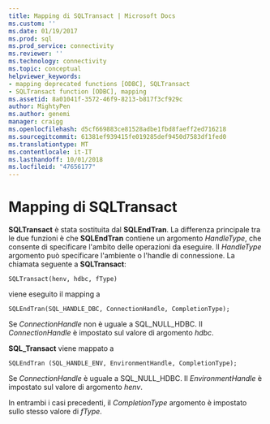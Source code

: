 ```yaml
---
title: Mapping di SQLTransact | Microsoft Docs
ms.custom: ''
ms.date: 01/19/2017
ms.prod: sql
ms.prod_service: connectivity
ms.reviewer: ''
ms.technology: connectivity
ms.topic: conceptual
helpviewer_keywords:
- mapping deprecated functions [ODBC], SQLTransact
- SQLTransact function [ODBC], mapping
ms.assetid: 8a01041f-3572-46f9-8213-b817f3cf929c
author: MightyPen
ms.author: genemi
manager: craigg
ms.openlocfilehash: d5cf669883ce81528adbe1fbd8faeff2ed716218
ms.sourcegitcommit: 61381ef939415fe019285def9450d7583df1fed0
ms.translationtype: MT
ms.contentlocale: it-IT
ms.lasthandoff: 10/01/2018
ms.locfileid: "47656177"
---
```

# <a name="sqltransact-mapping"></a>Mapping di SQLTransact
**SQLTransact** è stata sostituita dal **SQLEndTran**. La differenza principale tra le due funzioni è che **SQLEndTran** contiene un argomento *HandleType*, che consente di specificare l'ambito delle operazioni da eseguire. Il *HandleType* argomento può specificare l'ambiente o l'handle di connessione. La chiamata seguente a **SQLTransact**:  
  
```  
SQLTransact(henv, hdbc, fType)  
```  
  
 viene eseguito il mapping a  
  
```  
SQLEndTran(SQL_HANDLE_DBC, ConnectionHandle, CompletionType);  
```  
  
 Se *ConnectionHandle* non è uguale a SQL_NULL_HDBC. Il *ConnectionHandle* è impostato sul valore di argomento *hdbc*.  
  
 **SQL_Transact** viene mappato a  
  
```  
SQLEndTran (SQL_HANDLE_ENV, EnvironmentHandle, CompletionType);  
```  
  
 Se *ConnectionHandle* è uguale a SQL_NULL_HDBC. Il *EnvironmentHandle* è impostato sul valore di argomento *henv*.  
  
 In entrambi i casi precedenti, il *CompletionType* argomento è impostato sullo stesso valore di *fType*.
